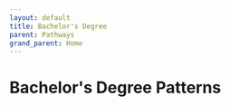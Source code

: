 ```yaml
---
layout: default
title: Bachelor's Degree
parent: Pathways
grand_parent: Home
---
```

# Bachelor's Degree Patterns